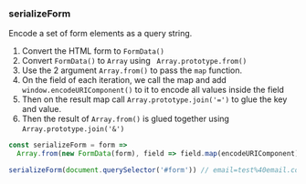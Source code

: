 ### serializeForm

Encode a set of form elements as a query string.

1. Convert the HTML form to `FormData()`
2. Convert `FormData()` to `Array` using ` Array.prototype.from()`
3. Use the 2 argument `Array.from()` to pass the `map` function.
4. On the field of each iteration, we call the map and add `window.encodeURIComponent()` to it to encode all values inside the field
5. Then on the result map call `Array.prototype.join('=')` to glue the key and value.
6. Then the result of `Array.from()` is glued together using `Array.prototype.join('&')`

```js
const serializeForm = form =>
  Array.from(new FormData(form), field => field.map(encodeURIComponent).join('=')).join('&')
```

```js
serializeForm(document.querySelector('#form')) // email=test%40email.com&name=Test%20Name
```